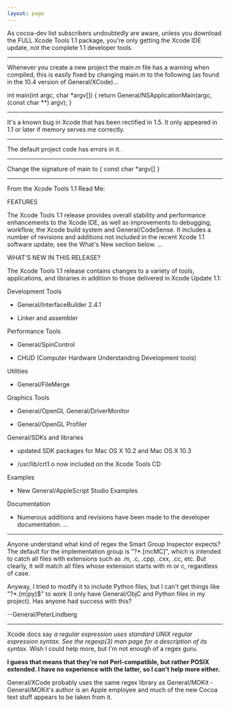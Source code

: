 ```yaml
---
layout: page
---
```




As cocoa-dev list subscribers undoubtedly are aware, unless you download the FULL Xcode Tools 1.1 package, you're only getting the Xcode IDE update, not the complete 1.1 developer tools. 

----

Whenever you create a new project the main.m file has a warning when compiled, this is easily fixed by changing main.m to the following (as found in the 10.4 version of General/XCode)...
    
int main(int argc, char *argv[])
{
    return General/NSApplicationMain(argc,  (const char **) argv);
}


----

It's a known bug in Xcode that has been rectified in 1.5. It only appeared in 1.1 or later if memory serves me correctly.

----

The default project code has errors in it.

----

Change the signature of main to { const char *argv[] }

----

From the Xcode Tools 1.1 Read Me:

FEATURES

The Xcode Tools 1.1 release provides overall stability and performance 
enhancements to the Xcode IDE, as well as improvements to debugging, 
workflow, the Xcode build system and General/CodeSense. It includes a number 
of revisions and additions not included in the recent Xcode 1.1 
software update; see the What's New section below. ...

WHAT'S NEW IN THIS RELEASE?

The Xcode Tools 1.1 release contains changes to a variety of tools, 
applications, and libraries in addition to those delivered in Xcode 
Update 1.1:

Development Tools

- General/InterfaceBuilder 2.4.1

- Linker and assembler

Performance Tools

- General/SpinControl

- CHUD (Computer Hardware Understanding Development tools)

Utilities

- General/FileMerge

Graphics Tools

- General/OpenGL General/DriverMonitor

- General/OpenGL Profiler

General/SDKs and libraries

- updated SDK packages for Mac OS X 10.2 and Mac OS X 10.3

- /usr/lib/crt1.o now included on the Xcode Tools CD

Examples

- New General/AppleScript Studio Examples

Documentation

- Numerous additions and revisions have been made to the developer 
documentation. ...

----

Anyone understand what kind of regex the Smart Group Inspector expects? The default for the implementation group is "?*\.[mcMC]", which is intended to catch all files with extensions such as .m, .c, .cpp, .cxx, .cc, etc. But clearly, it will match all files whose extension starts with m or c, regardless of case.

Anyway, I tried to modify it to include Python files, but I can't get things like "?*\.(m|py)$" to work (I only have General/ObjC and Python files in my project). Has anyone had success with this?

--General/PeterLindberg

----

Xcode docs say *a regular expression uses standard UNIX regular expression syntax. See the regexp(3) man page for a description of its syntax.* Wish I could help more, but I'm not enough of a regex guru.

**I guess that means that they're not Perl-compatible, but rather POSIX extended. I have no experience with the latter, so I can't help more either.**

General/XCode probably uses the same regex library as General/MOKit - General/MOKit's author is an Apple employee and much of the new Cocoa text stuff appears to be taken from it.